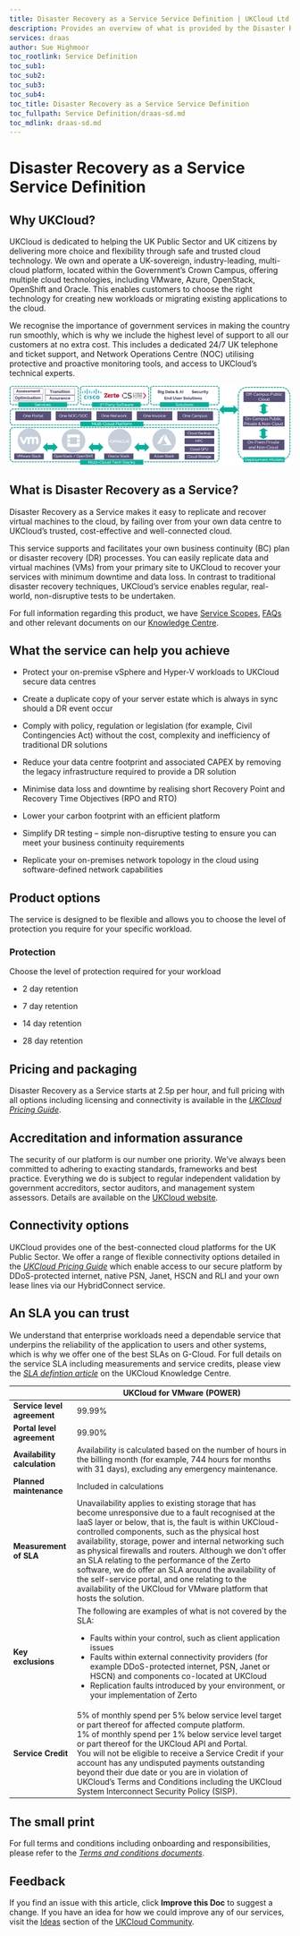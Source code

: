 ```yaml
---
title: Disaster Recovery as a Service Service Definition | UKCloud Ltd
description: Provides an overview of what is provided by the Disaster Recovery as a Service (DRaaS) service
services: draas
author: Sue Highmoor
toc_rootlink: Service Definition
toc_sub1: 
toc_sub2:
toc_sub3:
toc_sub4:
toc_title: Disaster Recovery as a Service Service Definition
toc_fullpath: Service Definition/draas-sd.md
toc_mdlink: draas-sd.md
---
```


# Disaster Recovery as a Service Service Definition

## Why UKCloud?

UKCloud is dedicated to helping the UK Public Sector and UK citizens by delivering more choice and flexibility through safe and trusted cloud technology. We own and operate a UK-sovereign, industry-leading, multi-cloud platform, located within the Government’s Crown Campus, offering multiple cloud technologies, including VMware, Azure, OpenStack, OpenShift and Oracle. This enables customers to choose the right technology for creating new workloads or migrating existing applications to the cloud.

We recognise the importance of government services in making the country run smoothly, which is why we include the highest level of support to all our customers at no extra cost. This includes a dedicated 24/7 UK telephone and ticket support, and Network Operations Centre (NOC) utilising protective and proactive monitoring tools, and access to UKCloud’s technical experts.

![UKCloud services](images/ukc-services.png)

## What is Disaster Recovery as a Service?

Disaster Recovery as a Service makes it easy to replicate and recover virtual machines to the cloud, by failing over from your own data centre to UKCloud’s trusted, cost-effective and well-connected cloud.

This service supports and facilitates your own business continuity (BC) plan or disaster recovery (DR) processes. You can easily replicate data and virtual machines (VMs) from your primary site to UKCloud to recover your services with minimum downtime and data loss. In contrast to traditional disaster recovery techniques, UKCloud’s service enables regular, real-world, non-disruptive tests to be undertaken.

For full information regarding this product, we have [Service Scopes](draas-sco.md), [FAQs](draas-faq.md) and other relevant documents on our [Knowledge Centre](https://docs.ukcloud.com).

## What the service can help you achieve

- Protect your on-premise vSphere and Hyper-V workloads to UKCloud secure data centres

- Create a duplicate copy of your server estate which is always in sync should a DR event occur

- Comply with policy, regulation or legislation (for example, Civil Contingencies Act) without the cost, complexity and inefficiency of traditional DR solutions

- Reduce your data centre footprint and associated CAPEX by removing the legacy infrastructure required to provide a DR solution

- Minimise data loss and downtime by realising short Recovery Point and Recovery Time Objectives (RPO and RTO)

- Lower your carbon footprint with an efficient platform

- Simplify DR testing – simple non-disruptive testing to ensure you can meet your business continuity requirements

- Replicate your on-premises network topology in the cloud using software-defined network capabilities

## Product options

The service is designed to be flexible and allows you to choose the level of protection you require for your specific workload.

### Protection

Choose the level of protection required for your workload

- 2 day retention

- 7 day retention

- 14 day retention

- 28 day retention

## Pricing and packaging

Disaster Recovery as a Service starts at 2.5p per hour, and full pricing with all options including licensing and connectivity is available in the [*UKCloud Pricing Guide*](https://ukcloud.com/wp-content/uploads/2019/06/ukcloud-pricing-guide-11.0.pdf).

## Accreditation and information assurance

The security of our platform is our number one priority. We’ve always been committed to adhering to exacting standards, frameworks and best practice. Everything we do is subject to regular independent validation by government accreditors, sector auditors, and management system assessors. Details are available on the [UKCloud website](https://ukcloud.com/governance/).

## Connectivity options

UKCloud provides one of the best-connected cloud platforms for the UK Public Sector. We offer a range of flexible connectivity options detailed in the [*UKCloud Pricing Guide*](https://ukcloud.com/wp-content/uploads/2019/06/ukcloud-pricing-guide-11.0.pdf) which enable access to our secure platform by DDoS-protected internet, native PSN, Janet, HSCN and RLI and your own lease lines via our HybridConnect service.

## An SLA you can trust

We understand that enterprise workloads need a dependable service that underpins the reliability of the application to users and other systems, which is why we offer one of the best SLAs on G-Cloud. For full details on the service SLA including measurements and service credits, please view the [*SLA defintion article*](../other/other-ref-sla-definition.md) on the UKCloud Knowledge Centre.

&nbsp;                       | UKCloud for VMware (POWER)
-----------------------------|---------------------------
**Service level agreement**  | 99.99% 
**Portal level agreement**   | 99.90%
**Availability calculation** | Availability is calculated based on the number of hours in the billing month (for example, 744 hours for months with 31 days), excluding any emergency maintenance.
**Planned maintenance**      | Included in calculations
**Measurement of SLA**       | Unavailability applies to existing storage that has become unresponsive due to a fault recognised at the IaaS layer or below, that is, the fault is within UKCloud-controlled components, such as the physical host availability, storage, power and internal networking such as physical firewalls and routers. Although we don't offer an SLA relating to the performance of the Zerto software, we do offer an SLA around the availability of the self-service portal, and one relating to the availability of the UKCloud for VMware platform that hosts the solution.
**Key exclusions**           | The following are examples of what is not covered by the SLA:<ul><li>Faults within your control, such as client application issues<li>Faults within external connectivity providers (for example DDoS-protected internet, PSN, Janet or HSCN) and components co-located at UKCloud<li>Replication faults introduced by your environment, or your implementation of Zerto</ul>
**Service Credit**           | 5% of monthly spend per 5% below service level target or part thereof for affected compute platform.<br>1% of monthly spend per 1% below service level target or part thereof for the UKCloud API and Portal.<br>You will not be eligible to receive a Service Credit if your account has any undisputed payments outstanding beyond their due date or you are in violation of UKCloud’s Terms and Conditions including the UKCloud System Interconnect Security Policy (SISP).

## The small print

For full terms and conditions including onboarding and responsibilities, please refer to the [*Terms and conditions documents*](../other/other-ref-terms-and-conditions.md).

## Feedback

If you find an issue with this article, click **Improve this Doc** to suggest a change. If you have an idea for how we could improve any of our services, visit the [Ideas](https://community.ukcloud.com/ideas) section of the [UKCloud Community](https://community.ukcloud.com).
